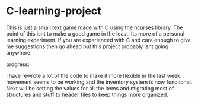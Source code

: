 # C-learning-project
This is just a small text game made with C using the ncurses library.  The point of this isnt to make a good game in the least. Its more of a 
personal learning experiment. If you are experienced with C and care enough to give me suggestions then go ahead but this project probably isnt going anywhere. 



progress:

i have rewrote a lot of the code to make it more flexible in the last 
week. movement seems to be working and the inventory system is now 
functional. Next will be setting the values for all the items and 
migrating most of structures and stuff to header files to keep things 
more organized.
